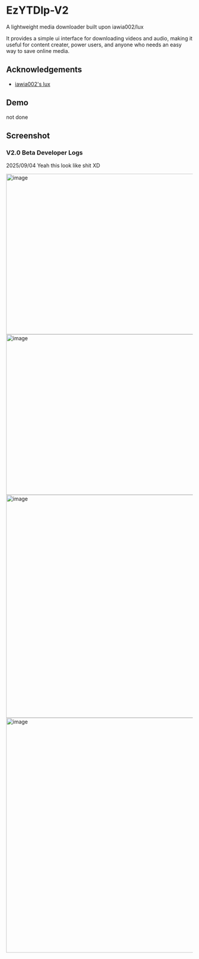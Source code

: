 
# EzYTDlp-V2

A lightweight media downloader built upon iawia002/lux

It provides a simple ui interface for downloading videos and audio, making it useful for content creater, power users, and anyone who needs an easy way to save online media.


## Acknowledgements

 - [iawia002's lux](https://github.com/iawia002/lux)



## Demo

not done


## Screenshot
### V2.0 Beta Developer Logs
2025/09/04 Yeah this look like shit XD


<img width="527" height="432" alt="image" src="https://github.com/user-attachments/assets/fdf284ff-091a-47a7-8dac-73a31029c658" />
<img width="527" height="432" alt="image" src="https://github.com/user-attachments/assets/52eaae2c-6625-437f-8fb7-6dd5bae323d9" />
<img width="700" height="600" alt="image" src="https://github.com/user-attachments/assets/7208ab1c-69e6-4c43-9459-9ef7ed01388b" />
<img width="702" height="632" alt="image" src="https://github.com/user-attachments/assets/f8db15dd-fa44-402a-bf14-9c76839a7de3" />
